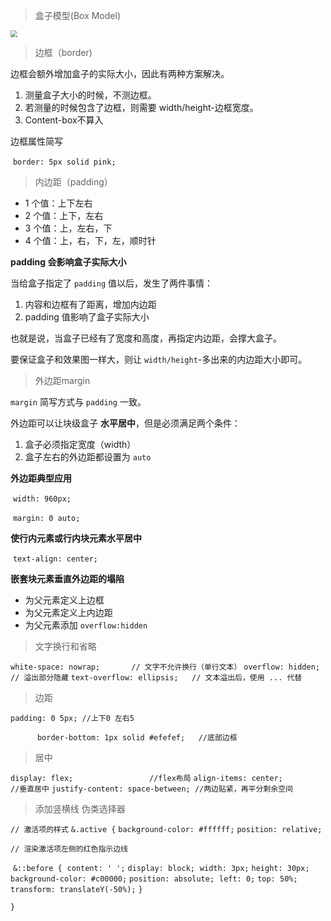 > 盒子模型(Box Model)

<img src="E:\BokeNotes\docs\image\盒子模型.gif" style="zoom: 67%;" />



> 边框（border)

边框会额外增加盒子的实际大小，因此有两种方案解决。

1. 测量盒子大小的时候，不测边框。
2. 若测量的时候包含了边框，则需要 width/height-边框宽度。
3. Content-box不算入

边框属性简写

​	`border: 5px solid pink;`

> 内边距（padding）

- 1 个值：上下左右
- 2 个值：上下，左右
- 3 个值：上，左右，下
- 4 个值：上，右，下，左，顺时针

**padding 会影响盒子实际大小**

当给盒子指定了 `padding` 值以后，发生了两件事情：

1. 内容和边框有了距离，增加内边距
2. padding 值影响了盒子实际大小

也就是说，当盒子已经有了宽度和高度，再指定内边距，会撑大盒子。

要保证盒子和效果图一样大，则让 `width/height`-多出来的内边距大小即可。

> 外边距margin

`margin` 简写方式与 `padding` 一致。

外边距可以让块级盒子 **水平居中**，但是必须满足两个条件：

1. 盒子必须指定宽度（width）
2. 盒子左右的外边距都设置为 `auto`

**外边距典型应用**

​		`width: 960px;` 

​		`margin: 0 auto;`

**使行内元素或行内块元素水平居中**

​		`text-align: center;`

**嵌套块元素垂直外边距的塌陷**

- 为父元素定义上边框
- 为父元素定义上内边距
- 为父元素添加 `overflow:hidden`

> 文字换行和省略

`white-space: nowrap; 		// 文字不允许换行（单行文本）`
`overflow: hidden; 			// 溢出部分隐藏`
`text-overflow: ellipsis;	// 文本溢出后，使用 ... 代替`

> 边距

`padding: 0 5px; //上下0 左右5` 

`      border-bottom: 1px solid #efefef;   //底部边框`

> 居中

`display: flex;					//flex布局`
`align-items: center; 			//垂直居中`
`justify-content: space-between; //两边贴紧，再平分剩余空间`

> 添加竖横线	伪类选择器

`// 激活项的样式`
`&.active {`
`background-color: #ffffff;`
`position: relative;`

`// 渲染激活项左侧的红色指示边线`

​	`&::before {`
​		`content: ' ';`
​		`display: block;`
​		`width: 3px;`
​		`height: 30px;`
​		`background-color: #c00000;`
​		`position: absolute;`
​		`left: 0;`
​		`top: 50%;`
​		`transform: translateY(-50%);`
​	`}`

`}`